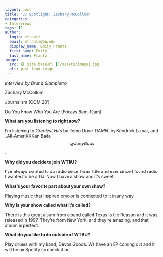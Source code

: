 ```yaml
---
layout: post
title: 'DJ Spotlight: Zachary McCollum'
categories:
- Interviews
tags: []
author:
  login: efrantz
  email: efrantz@bu.edu
  display_name: Emily Frantz
  first_name: Emily
  last_name: Frantz
image:
  src: {{ site.baseurl }}/assets/image1.jpg
  alt: post lead image
---
```


_Interview by Bruna Giampietro_

Zachary McCollum

Journalism (COM 20')

Do You Know Who You Are (Fridays 8am-10am)

**What are you listening to right now?**

I’m listening to _Greatest Hits_ by Remo Drive, _DAMN._ by Kendrick Lamar, and _All-AmeriKKKan Bada$$_ by Joey Bada$$.

**Why did you decide to join WTBU?**

I’ve always wanted to do radio since I was little and ever since I found radio I wanted to be a DJ. Now I have a show and it’s sweet.

**What’s your favorite part about your own show?**

Playing music that inspired emo or is connected to it in any way.

**Why is your show called what it’s called?**

There is this great album from a band called Texas is the Reason and it was released in 1997. They’re from New York, and they’re amazing, and that album is perfect.

**What do you like to do outside of WTBU?**

Play drums with my band, Devon Goods. We have an EP coming out and it will be on Spotify so check it out.